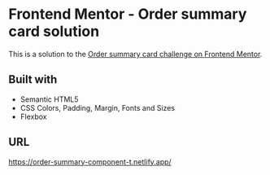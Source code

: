 # Frontend Mentor - Order summary card solution

This is a solution to the [Order summary card challenge on Frontend Mentor](https://www.frontendmentor.io/challenges/order-summary-component-QlPmajDUj).

## Built with

- Semantic HTML5
- CSS Colors, Padding, Margin, Fonts and Sizes
- Flexbox

## URL
https://order-summary-component-t.netlify.app/